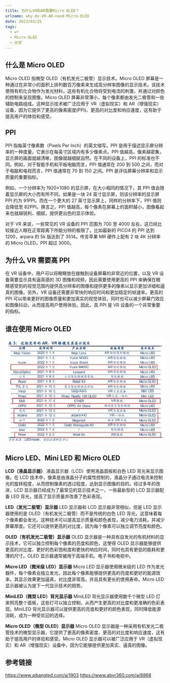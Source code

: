 ```yaml
---
title: 为什么VR和AR需要Micro OLED？
urlname: why-do-VR-AR-need-Micro-OLED
date: 2023/03/25
tags:
  - vr
  - Micro-OLED
  - 光学
---
```


## 什么是 Micro OLED

Micro OLED 指微型 OLED（有机发光二极管）显示技术。Micro OLED 屏幕是一种通过在非常小的面积上排列数百万像素来生成高分辨率图像的显示技术。该技术使用有机化合物作为发光材料，这些有机化合物将受到电流的刺激，并通过对颜色的控制来呈现图像。Micro OLED 屏幕非常薄小，每个像素都由发光二极管和一些辅助电路组成。这种显示技术被广泛应用于 VR（虚拟现实）和 AR（增强现实）设备，因为它提供了更高的像素密度(PPI)、更高的对比度和响应速度，这有助于提高用户的体验和感受。

## PPI

PPI 指每英寸像素数（Pixels Per Inch）的英文缩写。PPI 是用于描述显示屏分辨率的一种度量，它表示在每英寸区域内有多少像素点。PPI 值越高，像素越密集，显示屏的画面就越清晰，图像就越细腻自然。在不同的设备上，PPI 的标准也不同。例如，对于智能手机和平板电脑而言，PPI 值通常在 200 到 500 之间，而对于电脑和电视而言，PPI 值通常在 70 到 150 之间。PPI 是评估屏幕分辨率和显示质量的重要指标。

例如，一个分辨率为 1920×1080 的显示屏，在大小相同的情况下，其 PPI 值会随着显示屏的大小而有所不同。如果是一块 24 英寸显示屏，则该分辨率的显示屏 PPI 约为 91PPI。而在一个更大的 27 英寸显示屏上，同样的分辨率下，PPI 值则会降低至 82PPI。换言之，PPI 值越高，每个像素在屏幕上的面积越小，图像看起来也就越锐利、细腻，提供更出色的显示体验。

对于 VR 来说，一些常见的 VR 设备的 PPI 范围为 700 至 4000 左右，这已经比较接近人眼在正常距离下所能分辨的极限了。比如最新的 PICO4 的 PPI 达到 1200，arpara 的 5k 版达到了 3514。传言苹果 MR 硬件上配有 2 块 4K 分辨率的 Micro OLED，PPI 超过 3000。

## 为什么 VR 需要高 PPI

在 VR 设备中，用户可以将眼睛放在接触到设备屏幕的非常近的位置，以及 VR 设备需要显示具有逼真感的 3D 图像和视频，因此需要使用更高的 PPI 来确保在眼睛感受到的视觉范围内提供高分辨率的图像和提供更多的像素以显示更加详细和逼真的图像。另外，VR 设备还需要非常快的响应时间和更加稳定的帧速率。更高的 PPI 可以带来更好的图像质量和更加真实的视觉体验，同时也可以减少屏幕门效应和图像抖动，从而提高用户使用体验。因此，高 PPI 是 VR 设备的一个非常重要的指标。

## 谁在使用 Micro OLED

![](https://raw.githubusercontent.com/mikaelzero/ImageSource/main/uPic/1679755873867_GQORSy.jpg)

## Micro LED、Mini LED 和 Micro OLED

**LCD（液晶显示器）**
液晶显示器（LCD）使用液晶面板和白色 LED 背光来显示图像。在 LCD 技术中，像素是由液晶分子的属性控制的，液晶分子通过电流来控制光的旋转程度，从而控制像素的透过程度，达到显示图像的目的。经过多年的改进，LCD 显示器已经成为了最常见的显示技术之一，一些最新型的 LCD 显示器配备 LED 背光，提高了显示质量并改善了色彩表现。

**LED（发光二极管）显示器**
LED 显示器和 LCD 显示器非常相似，但是 LED 显示器使用的是 OLED（有机发光二极管）而不是传统的白色 LED 背光，这意味着每个像素都会发光。这种技术可以提高显示质量和颜色表现，减少电力消耗，并减少屏幕厚度。它还可以提供更高的对比度，因为每个像素可以独立调节亮度和颜色。

**OLED（有机发光二极管）显示器**
OLED 显示器是一种具有自发光的有机材料的显示技术，它可以独立控制每个像素的亮度和颜色，这使得 OLED 显示器能够提供更高的对比度、更好的色彩饱和度和更快的响应时间，同时也具有更低的能耗和更薄的尺寸。OLED 显示器通常被用于高端手机、电子书和电视中。

**Micro LED（微米级 LED）显示器**
Micro LED 显示器使用微米级的 LED 作为发光器件，每个像素会独立发光，因此每个像素能够提供更高的亮度和更好的能源效率。其显示效果更加逼真，对比度非常高，并且具有更长的使用寿命。Micro LED 显示器被认为是下一代显示技术的趋势。

**MiniLED（微型 LED）背光显示器**
MiniLED 背光显示器使用数千个微型 LED 灯来照亮整个面板，这些灯可以独立控制，从而产生更高的对比度和更准确的色彩表现。MiniLED 背光显示器可以提供更高的亮度和更好的颜色表现，同时降低能源消耗，成为一种受欢迎的选择。

**Micro OLED（微型 OLED）显示器**
Micro OLED 显示器是一种采用有机发光二极管技术的微型显示器，它提供了更高的像素密度、更高的对比度和响应速度，这有助于提高用户的体验和感受。Micro OLED 显示器可以被广泛应用于 VR（虚拟现实）和 AR（增强现实）设备中，因为它能够提供更加真实、逼真的图像。

## 参考链接

https://www.aibangled.com/a/1903
https://www.abvr360.com/a/8868